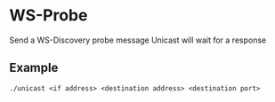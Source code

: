 # WS-Probe
Send a WS-Discovery probe message 
Unicast will wait for a response
## Example
 `./unicast <if address> <destination address> <destination port>`
